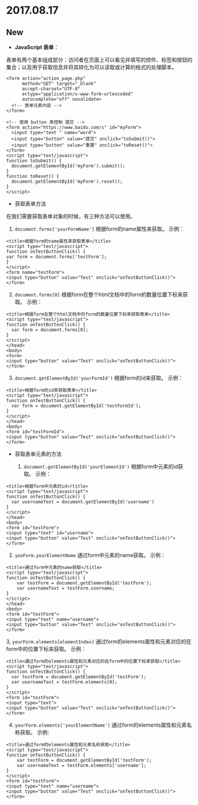 
# 2017.08.17

## New

- **JavaScript 表单**：

表单有两个基本组成部分：访问者在页面上可以看见并填写的控件、标签和按钮的集合；以及用于获取信息并将其转化为可以读取或计算的格式的处理脚本。

```
<form action="action_page.php"
      method="GET" target="_blank"
      accept-charset="UTF-8"
      ectype="application/x-www-form-urlencoded"
      autocomplete="off" novalidate>
  <!-- 表单元素内容 -->
</form>

<!-- 使用 button 来控制 提交 -->
<form action="https://www.baidu.com/s" id="myForm">
  <input type="text " name="word">
  <input type="button" value="提交" onclick="toSubmit()">
  <input type="button" value="重置" onclick="toReset()">
</form>
<script type="text/javascript">
function toSubmit() {
  document.getElementById('myForm').submit();
}
function toReset() {
  document.getElementById('myForm').reset();
}
</script>
```

- 获取表单方法

在我们需要获取表单对象的时候，有三种方法可以使用。

  1. `document.forms['yourFormName']` 根据form的name属性来获取。
示例：
```
<title>根据form的name属性来获取表单</title>
<script type="text/javascript">
function onTestButtonClick() {
var form = document.forms['testForm'];
}
</script>
<form name="testForm">
<input type="button" value="Test" onclick="onTestButtonClick()">
</form>
```
  2. `document.forms[0]` 根据form在整个html文档中的form的数量位置下标来获取。
示例：
```
<title>根据form在整个html文档中的form的数量位置下标来获取表单</title>
<script type="text/javascript">
function onTestButtonClick() {
  var form = document.forms[0];
}
</script>
</head>
<body>
<form>
<input type="button" value="Test" onclick="onTestButtonClick()">
</form>
```
  3. `document.getElementById('yourFormId')` 根据form的id来获取。
示例：
```
<title>根据form的id来获取表单</title>
<script type="text/javascript">
function onTestButtonClick() {
  var form = document.getElementById('testFormId');
}
</script>
</head>
<body>
<form id="testFormId">
<input type="button" value="Test" onclick="onTestButtonClick()">
</form>
```

- 获取表单元素的方法

  1. `document.getElementById('yourElementId')` 根据form中元素的id获取。
示例：
```
<title>根据form中元素的id</title>
<script type="text/javascript">
function onTestButtonClick() {
  var usernameText = document.getElementById('username')
}
</script>
</head>
<body>
<form id="testForm">
<input type="text" id="username">
<input type="button" value="Test" onclick="onTestButtonClick()">
</form>
```
  2. `youForm.yourElementName` 通过form中元素的name获取。
示例：
```
<title>通过form中元素的name获取</title>
<script type="text/javascript">
function onTestButtonClick() {
    var testForm = document.getElementById('testForm');
    var usernameText = testForm.username;
}
</script>
</head>
<body>
<form id="testForm">
<input type="text" name="username">
<input type="button" value="Test" onclick="onTestButtonClick()">
</form>
```
  3, `yourForm.elements[elementIndex]` 通过form的elements属性和元素对应的在form中的位置下标来获取。
示例：
```
<title>通过form的elements属性和元素对应的在form中的位置下标来获取</title>
<script type="text/javascript">
function onTestButtonClick() {
  var testForm = document.getElementById('testForm');
  var usernameText = testForm.elements[0];
}
</script>
<form id="testForm">
<input type="text">
<input type="button" value="Test" onclick="onTestButtonClick()">
</form>
```
  4. `yourForm.elements['yourElementName']` 通过form的elements属性和元素名称获取。
示例:
```
<title>通过form的elements属性和元素名称获取</title>
<script type="text/javascript">
function onTestButtonClick() {
    var testForm = document.getElementById('testForm');
    var usernameText = testForm.elements['username'];
}
</script>
<form id="testForm">
<input type="text" name="username">
<input type="button" value="Test" onclick="onTestButtonClick()">
</form>
```
